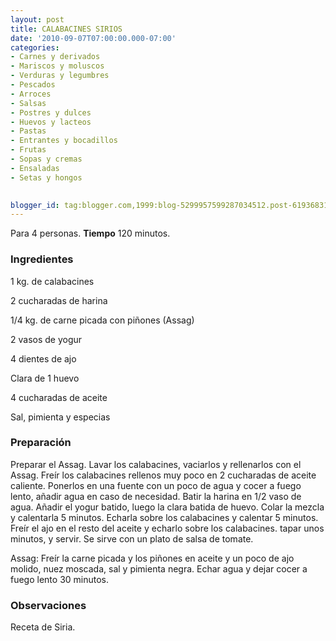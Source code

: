 ```yaml
---
layout: post
title: CALABACINES SIRIOS
date: '2010-09-07T07:00:00.000-07:00'
categories:
- Carnes y derivados
- Mariscos y moluscos
- Verduras y legumbres
- Pescados
- Arroces
- Salsas
- Postres y dulces
- Huevos y lacteos
- Pastas
- Entrantes y bocadillos
- Frutas
- Sopas y cremas
- Ensaladas
- Setas y hongos
 

blogger_id: tag:blogger.com,1999:blog-5299957599287034512.post-6193683109928449849
---
```


Para 4 personas.
<b>Tiempo</b> 120 minutos.

<h3>Ingredientes</h3>

1 kg. de calabacines

2 cucharadas de harina

1/4 kg. de carne picada con piñones (Assag)

2 vasos de yogur

4 dientes de ajo

Clara de 1 huevo

4 cucharadas de aceite

Sal, pimienta y especias

<h3>Preparación</h3>

Preparar el Assag. Lavar los calabacines, vaciarlos y rellenarlos con el Assag. Freír los calabacines rellenos muy poco en 2 cucharadas de aceite caliente. Ponerlos en una fuente con un poco de agua y cocer a fuego lento, añadir agua en caso de necesidad. Batir la harina en 1/2 vaso de agua. Añadir el yogur batido, luego la clara batida de huevo. Colar la mezcla y calentarla 5 minutos. Echarla sobre los calabacines y calentar 5 minutos. Freír el ajo en el resto del aceite y echarlo sobre los calabacines. tapar unos minutos, y servir. Se sirve con un plato de salsa de tomate.

Assag: Freír la carne picada y los piñones en aceite y un poco de ajo molido, nuez moscada, sal y pimienta negra. Echar agua y dejar cocer a fuego lento 30 minutos.

<h3>Observaciones</h3>

Receta de Siria.

